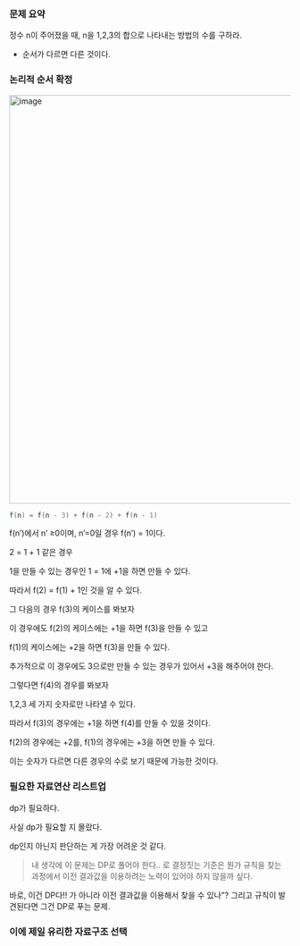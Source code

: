 ### 문제 요약

정수 n이 주어졌을 때, n을 1,2,3의 합으로 나타내는 방법의 수를 구하라.

- 순서가 다르면 다른 것이다.

### 논리적 순서 확정
<img width="731" alt="image" src="https://github.com/kssumin/algorithm-study/assets/88534959/c081ec81-14dc-4797-8b28-3ba1633ff0fe">

```java
f(n) = f(n - 3) + f(n - 2) + f(n - 1)
```

f(n’)에서 n’ ≥0이며, n’=0일 경우 f(n’) = 1이다.

2 =  1 + 1 같은 경우

1을 만들 수 있는 경우인 1 = 1에 +1을 하면 만들 수 있다.

따라서 f(2)  = f(1) + 1인 것을 알 수 있다.

그 다음의 경우 f(3)의 케이스를 봐보자

이 경우에도 f(2)의 케이스에는 +1을 하면 f(3)을 만들 수 있고

f(1)의 케이스에는 +2을 하면 f(3)을 만들 수 있다.

추가적으로 이 경우에도 3으로만 만들 수 있는 경우가 있어서 +3을 해주어야 한다.

그렇다면 f(4)의 경우를 봐보자

1,2,3 세 가지 숫자로만 나타낼 수 있다.

따라서 f(3)의 경우에는 +1을 하면 f(4)를 만들 수 있을 것이다.

f(2)의 경우에는 +2를, f(1)의 경우에는 +3을 하면 만들 수 있다.

이는 숫자가 다르면 다른 경우의 수로 보기 때문에 가능한 것이다.

### 필요한 자료연산 리스트업

dp가 필요하다.

사실 dp가 필요할 지 몰랐다.

dp인지 아닌지 판단하는 게 가장 어려운 것 같다.

> 내 생각에 이 문제는 DP로 풀어야 한다.. 로 결정짓는 기준은
뭔가 규칙을 찾는 과정에서 이전 결과값을 이용하려는 노력이 있어야 하지 않을까 싶다.

바로, 이건 DP다!! 가 아니라
이전 결과값을 이용해서 찾을 수 있나”? 그리고 규칙이 발견된다면 그건 DP로 푸는 문제.
>

### 이에 제일 유리한 자료구조 선택